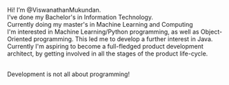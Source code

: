 Hi! I’m @ViswanathanMukundan.<br>
I’ve done my Bachelor's in Information Technology.<br>
Currently doing my master's in Machine Learning and Computing <br>
I'm interested in Machine Learning/Python programming, as well as Object-Oriented programming. This led me to develop a further interest in Java.<br>
Currently I'm aspiring to become a full-fledged product development architect, by getting involved in all the stages of the product life-cycle.<br><br>

Development is not all about programming!



<!---
ViswanathanMukundan/ViswanathanMukundan is a ✨ special ✨ repository because its `README.md` (this file) appears on your GitHub profile.
You can click the Preview link to take a look at your changes.
--->
